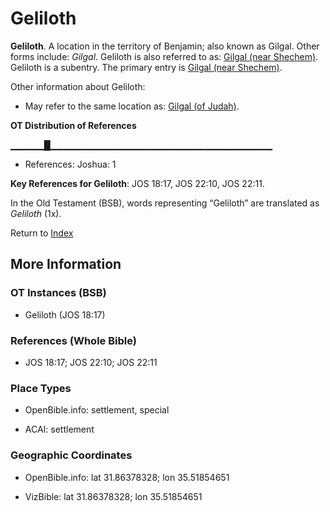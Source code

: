 # Geliloth
**Geliloth**. 
A location in the territory of Benjamin; also known as Gilgal. 
Other forms include: 
*Gilgal*. 
Geliloth is also referred to as: 
[Gilgal (near Shechem)](Gilgal.2.md). 
Geliloth is a subentry. The primary entry is 
[Gilgal (near Shechem)](Gilgal.2.md). 




Other information about Geliloth:


* May refer to the same location as: 
[Gilgal (of Judah)](Gilgal.3.md). 


**OT Distribution of References**

▁▁▁▁▁█▁▁▁▁▁▁▁▁▁▁▁▁▁▁▁▁▁▁▁▁▁▁▁▁▁▁▁▁▁▁▁▁▁
* References: Joshua: 1



**Key References for Geliloth**: 
JOS 18:17, JOS 22:10, JOS 22:11. 


In the Old Testament (BSB), words representing “Geliloth” are translated as 
*Geliloth* (1x). 




Return to [Index](00-Index.md)

## More Information

### OT Instances (BSB)

* Geliloth (JOS 18:17)



### References (Whole Bible)

* JOS 18:17; JOS 22:10; JOS 22:11


### Place Types

* OpenBible.info: settlement, special

* ACAI: settlement



### Geographic Coordinates

* OpenBible.info: lat 31.86378328; lon 35.51854651

* VizBible: lat 31.86378328; lon 35.51854651




